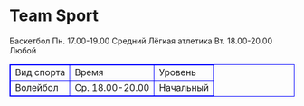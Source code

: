 <html>
    <h1>Team Sport</h1>
    <table style="border:1px solid blue;">
        <tr>
            <td style="border:1px solid blue;">Вид спорта</td>
            <td style="border:1px solid blue;">Время</td>
            <td style="border:1px solid blue;">Уровень</td>
        </tr>
        <tr>
            <td style="border:1px solid blue;">Волейбол</td>
            <td style="border:1px solid blue;">Ср. 18.00-20.00</td>
            <td style="border:1px solid blue;">Начальный</td>
        </tr>
        Баскетбол
        Пн. 17.00-19.00
        Средний
        Лёгкая атлетика
        Вт. 18.00-20.00
        Любой
    </table>
</html>
